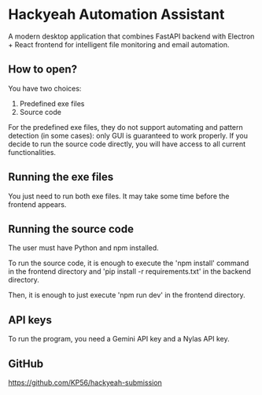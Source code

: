 # Hackyeah Automation Assistant

A modern desktop application that combines FastAPI backend with Electron + React frontend for intelligent file monitoring and email automation.

## How to open?
You have two choices:
1. Predefined exe files
2. Source code

For the predefined exe files, they do not support automating and pattern detection (in some cases): only GUI is guaranteed to work properly.
If you decide to run the source code directly, you will have access to all current functionalities.

## Running the exe files
You just need to run both exe files. It may take some time before the frontend appears.

## Running the source code
The user must have Python and npm installed.

To run the source code, it is enough to execute the 'npm install' command in the frontend directory and 'pip install -r requirements.txt' in the backend directory.

Then, it is enough to just execute 'npm run dev' in the frontend directory.

## API keys
To run the program, you need a Gemini API key and a Nylas API key.

## GitHub
https://github.com/KP56/hackyeah-submission
